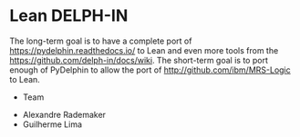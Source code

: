 
Lean DELPH-IN
=============

The long-term goal is to have a complete port of
https://pydelphin.readthedocs.io/ to Lean and even more tools from the
https://github.com/delph-in/docs/wiki. The short-term goal is to port
enough of PyDelphin to allow the port of
http://github.com/ibm/MRS-Logic to Lean.

* Team

- Alexandre Rademaker
- Guilherme Lima



